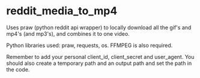 # reddit_media_to_mp4
Uses praw (python reddit api wrapper) to locally download all the gif's and mp4's (and mp3's), and combines it to one video.

Python libraries used: praw, requests, os.
FFMPEG is also required.

Remember to add your personal client_id, client_secret and user_agent. You should also create a temporary path and an output path and set the path in the code.
